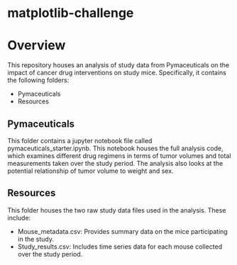 # matplotlib-challenge

# Overview

This repository houses an analysis of study data from Pymaceuticals on the impact of cancer drug interventions on study mice. Specifically, it contains the following folders:

* Pymaceuticals
* Resources

## Pymaceuticals

This folder contains a jupyter notebook file called pymaceuticals_starter.ipynb. This notebook houses the full analysis code, which examines different drug regimens in terms of tumor volumes and total measurements taken over the study period. The analysis also looks at the potential relationship of tumor volume to weight and sex.

## Resources

This folder houses the two raw study data files used in the analysis. These include:

* Mouse_metadata.csv: Provides summary data on the mice participating in the study.
* Study_results.csv: Includes time series data for each mouse collected over the study period.
